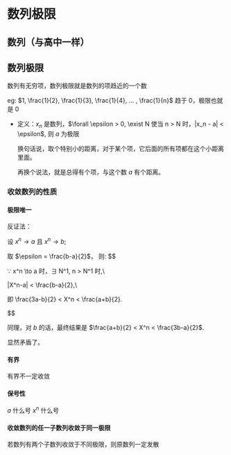 # 数列极限
## 数列（与高中一样）
## 数列极限
数列有无穷项，数列极限就是数列的项趋近的一个数

eg: $1, \frac{1}{2}, \frac{1}{3}, \frac{1}{4}, ... , \frac{1}{n}$ 趋于 $0$，极限也就是 $0$
* 定义：${x_n}$ 是数列，$\forall \epsilon > 0, \exist N 使当 n > N 时，|x_n - a| < \epsilon$, 则 $a$ 为极限

    换句话说，取个特别小的距离，对于某个项，它后面的所有项都在这个小距离里面。

    再换个说法，就是总得有个项，与这个数 $a$ 有个距离。

### 收敛数列的性质
#### 极限唯一
反证法：

设 $x^n \to a$ 且 $x^n \to b$;

取 $\epsilon = \frac{b-a}{2}$， 则:
$$

∵ x^n \to a 时，∃ N^1, n > N^1 时,\\

|X^n-a| < \frac{b-a}{2},\\

即 \frac{3a-b}{2} < X^n < \frac{a+b}{2}.

$$

同理，对 $b$ 的话，最终结果是 $\frac{a+b}{2} < X^n < \frac{3b-a}{2}$.

显然矛盾了。

#### 有界
有界不一定收敛

#### 保号性
$a$ 什么号 $x^n$ 什么号

#### 收敛数列的任一子数列收敛于同一极限
若数列有两个子数列收敛于不同极限，则原数列一定发散